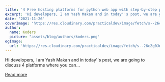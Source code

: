 ```yaml
---
title: '4 Free hosting platforms for python web app with step-by-step process'
excerpt: 'Hi developers, I am Yash Makan and in today''s post, we are going to discuss 4 platforms where you can...'
date: '2021-11-26'
coverImage: 'https://res.cloudinary.com/practicaldev/image/fetch/s--26cZg0Jm--/c_imagga_scale,f_auto,fl_progressive,h_420,q_auto,w_1000/https://dev-to-uploads.s3.amazonaws.com/uploads/articles/f7f26cyh0iovvj75ue43.png'
author:
  name: Koders
  picture: "assets/blog/authors/koders.png"
ogImage:
  url: 'https://res.cloudinary.com/practicaldev/image/fetch/s--26cZg0Jm--/c_imagga_scale,f_auto,fl_progressive,h_420,q_auto,w_1000/https://dev-to-uploads.s3.amazonaws.com/uploads/articles/f7f26cyh0iovvj75ue43.png'
---
```


Hi developers, I am Yash Makan and in today''s post, we are going to discuss 4 platforms where you can...

[Read more](https://dev.to/yash_makan/4-best-python-web-app-hosting-services-for-freewith-complete-process-57nb)
